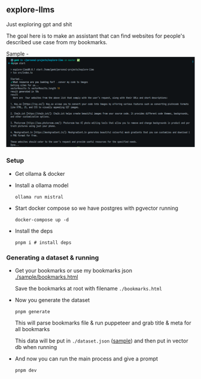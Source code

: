 ## explore-llms

Just exploring gpt and shit

The goal here is to make an assistant that can find websites for people's described use case from my bookmarks.

Sample -
![Sample prompt](sample/sample.png)

### Setup

- Get ollama & docker

- Install a ollama model

  ```
  ollama run mistral
  ```

- Start docker compose so we have postgres with pgvector running

  ```
  docker-compose up -d
  ```

- Install the deps

  ```
  pnpm i # install deps
  ```

### Generating a dataset & running

- Get your bookmarks or use my bookmarks json [./sample/bookmarks.html](sample/bookmarks.html)

  Save the bookmarks at root with filename `./bookmarks.html`

- Now you generate the dataset

  ```
  pnpm generate
  ```

  This will parse bookmarks file & run puppeteer and grab title & meta for all bookmarks

  This data will be put in `./dataset.json` ([sample](sample/dataset.json)) and then put in vector db when running

- And now you can run the main process and give a prompt
  ```
  pnpm dev
  ```
